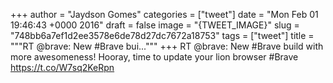 
+++
author = "Jaydson Gomes"
categories = ["tweet"]
date = "Mon Feb 01 19:46:43 +0000 2016"
draft = false
image = "{TWEET_IMAGE}"
slug = "748bb6a7ef1d2ee3578e6de78d27dc7672a18753"
tags = ["tweet"]
title = """RT @brave: New #Brave bui..."""
+++
RT @brave: New #Brave build with more awesomeness! Hooray, time to update your lion browser #Brave  https://t.co/W7sq2KeRpn
